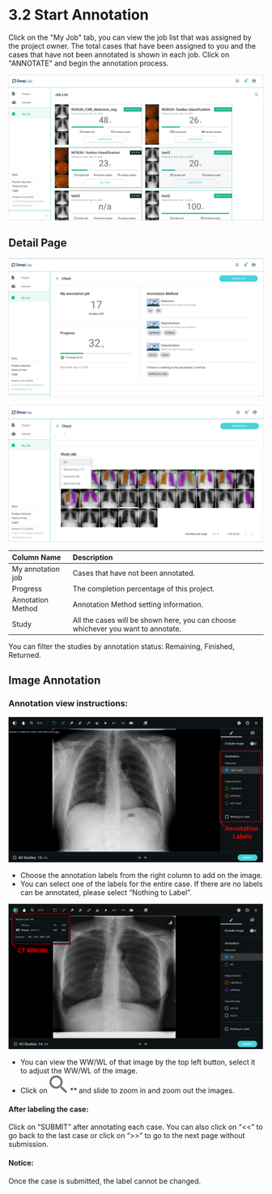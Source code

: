 # 3.2 Start Annotation

Click on the "My Job" tab, you can view the job list that was assigned by the project owner. The total cases that have been assigned to you and the cases that have not been annotated is shown in each job. Click on "ANNOTATE" and begin the annotation process.

![](../.gitbook/assets/3-2-000001.png)

## Detail Page

![](../.gitbook/assets/3-2-000002.png)

![](../.gitbook/assets/3-2-000003.png)

| Column Name | Description |
| :--- | :--- |
| My annotation job | Cases that have not been annotated. |
| Progress | The completion percentage of this project. |
| Annotation Method | Annotation Method setting information. |
| Study | All the cases will be shown here, you can choose whichever you want to annotate. |

You can filter the studies by annotation status: Remaining, Finished, Returned.

## Image Annotation

### Annotation view instructions:

![](../.gitbook/assets/3-2-000004.png)

* Choose the annotation labels from the right column to add on the image.
* You can select one of the labels for the entire case. If there are no labels can be annotated, please select “Nothing to Label”. 

![](../.gitbook/assets/3-2-000005.png)

* You can view the WW/WL of that image by the top left button, select it to adjust the WW/WL of the image. 
* Click on ![](../.gitbook/assets/filled-copy-2-1-.svg) _\*\*_ and slide to zoom in and zoom out the images. 

#### After labeling the case:

Click on “SUBMIT” after annotating each case. You can also click on “&lt;&lt;” to go back to the last case or click on “&gt;&gt;” to go to the next page without submission.

#### Notice:

Once the case is submitted, the label cannot be changed.

